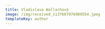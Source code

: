 ```yaml
---
title: Vladislava Wallachová
image: /img/received_1137667976989554.jpeg
templateKey: author
---
```

